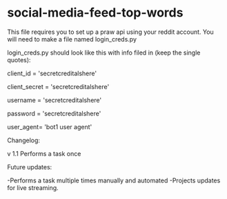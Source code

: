 # social-media-feed-top-words

This file requires you to set up a praw api using your reddit account.
You will need to make a file named login_creds.py

login_creds.py should look like this with info filed in (keep the single quotes):

client_id = 'secretcreditalshere'

client_secret = 'secretcreditalshere'

username = 'secretcreditalshere'

password = 'secretcreditalshere'

user_agent= 'bot1 user agent'


Changelog:

v 1.1 Performs a task once

Future updates:

-Performs a task multiple times manually and automated
-Projects updates for live streaming.

